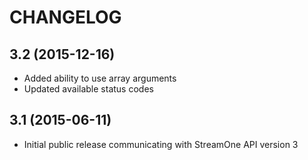 CHANGELOG
=========

## 3.2 (2015-12-16)
* Added ability to use array arguments
* Updated available status codes

## 3.1 (2015-06-11)
* Initial public release communicating with StreamOne API version 3
